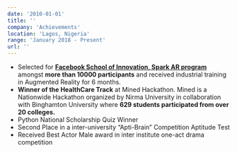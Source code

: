 ```yaml
---
date: '2010-01-01'
title: ''
company: 'Achievements'
location: 'Lagos, Nigeria'
range: 'January 2018 - Present'
url: ''
---
```


- Selected for <b><a href="https://www.pupilfirst.org/fb" target="_blank">Facebook School of Innovation, Spark AR program</a></b> amongst **more than 10000 participants** and received industrial training in Augmented Reality for 6 months.
- **Winner of the HealthCare Track** at Mined Hackathon. Mined is a Nationwide Hackathon organized by Nirma University in collaboration with Binghamton University where **629 students participated from over 20 colleges.**
- Python National Scholarship Quiz Winner
- Second Place in a inter-university “Apti-Brain” Competition Aptitude Test
- Received Best Actor Male award in inter institute one-act drama competition
